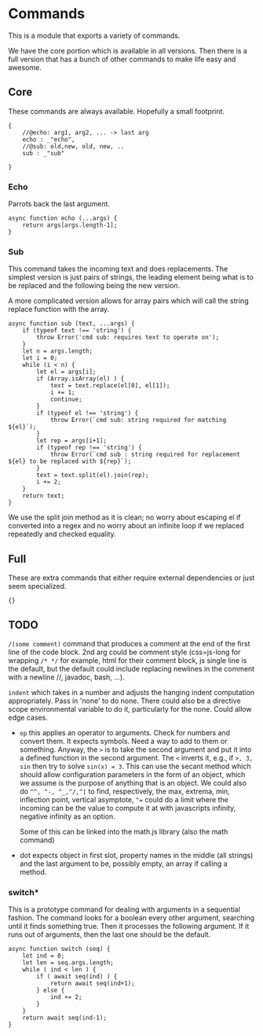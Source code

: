 # Commands

This is a module that exports a variety of commands.

We have the core portion which is available in all versions. Then there is a
full version that has a bunch of other commands to make life easy and awesome. 


## Core

These commands are always available. Hopefully a small footprint. 


    {
        //@echo: arg1, arg2, ... -> last arg
        echo : _"echo",
        //@sub: old,new, old, new, ..
        sub : _"sub"

    }

### Echo

Parrots back the last argument. 

    async function echo (...args) {
        return args[args.length-1];
    }
        

### Sub

This command takes the incoming text and does replacements. The simplest
version is just pairs of strings, the leading element being what is to be
replaced and the following being the new version. 

A more complicated version allows for array pairs which will call the string
replace function with the array.

    async function sub (text, ...args) {
        if (typeof text !== 'string') {
            throw Error('cmd sub: requires text to operate on');
        }
        let n = args.length;
        let i = 0;
        while (i < n) {
            let el = args[i];
            if (Array.isArray(el) ) {
                text = text.replace(el[0], el[1]);
                i += 1;
                continue;
            }
            if (typeof el !== 'string') {
                throw Error(`cmd sub: string required for matching ${el}`);
            }
            let rep = args[i+1];
            if (typeof rep !== 'string') {
                throw Error(`cmd sub : string required for replacement ${el} to be replaced with ${rep}`);
            }
            text = text.split(el).join(rep);
            i += 2;
        }
        return text;
    }

We use the split join method as it is clean; no worry about escaping el if
converted into a regex and no worry about an infinite loop if we replaced
repeatedly and checked equality. 

## Full

These are extra commands that either require external dependencies or just
seem specialized. 

    {}


## TODO

`/(some comment)` command that produces a comment at the end of the
first line of the code block. 2nd arg could be comment style (css=js-long for wrapping `/* */` for example, html for their comment block, js single line is the default, but the default could include replacing newlines in the comment with a newline //, javadoc, bash, ...).  

`indent` which takes in a number and adjusts the hanging indent computation
appropriately. Pass in 'none' to do none. There could also be a directive
scope environmental variable to do it, particularly for the none. Could allow
edge cases.


* `op`  this applies an operator to arguments. Check for numbers and convert
  them. It expects symbols. Need a way to add to them or something. Anyway,
  the `>` is to take the second argument and put it into a defined function in
  the second argument. The `<` inverts it, e.g., if `>, 3, sin` then try to
  solve `sin(x) = 3`. This can use the secant method which should allow
  configuration parameters in the form of an object, which we assume is the
  purpose of anything that is an object. We could also do `^^, ^-, ^_,^/,^|` to
  find, respectively, the max, extrema, min, inflection point, vertical asymptote, `^=` could do a limit where the incoming can be the value to compute it at with javascripts infinity, negative infinity as an option. 

  Some of this can be linked into the math.js library (also the math command)


* dot expects object in first slot, property names in the middle (all strings)
  and the last argument to be, possibly empty, an array if calling a method. 


### switch*

This is a prototype command for dealing with arguments in a sequential
fashion. The command looks for a boolean every other argument, searching until
it finds something true. Then it processes the following argument. If it runs
out of arguments, then the last one should be the default. 

    async function switch (seq) {
        let ind = 0;
        let len = seq.args.length;
        while ( ind < len ) {
            if ( await seq(ind) ) {
                return await seq(ind+1);
            } else {
                ind += 2;
            }
        }
        return await seq(ind-1);
    }

